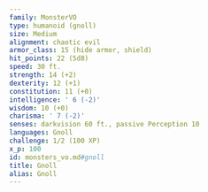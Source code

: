 ```yaml
---
family: MonsterVO
type: humanoid (gnoll)
size: Medium
alignment: chaotic evil
armor_class: 15 (hide armor, shield)
hit_points: 22 (5d8)
speed: 30 ft.
strength: 14 (+2)
dexterity: 12 (+1)
constitution: 11 (+0)
intelligence: ' 6 (-2)'
wisdom: 10 (+0)
charisma: ' 7 (-2)'
senses: darkvision 60 ft., passive Perception 10
languages: Gnoll
challenge: 1/2 (100 XP)
x_p: 100
id: monsters_vo.md#gnoll
title: Gnoll
alias: Gnoll
---
```


